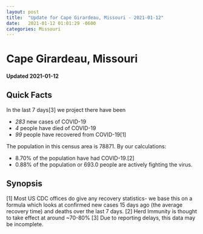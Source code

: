 ```yaml
---
layout: post
title:  "Update for Cape Girardeau, Missouri - 2021-01-12"
date:   2021-01-12 01:01:29 -0600
categories: Missouri
---
```


# Cape Girardeau, Missouri
#### Updated 2021-01-12

## Quick Facts

In the last 7 days[3] we project there have been
- *283* new cases of COVID-19
- *4* people have died of COVID-19
- *99* people have recovered from COVID-19[1]

The population in this census area is 78871. By our calculations:
- 8.70% of the population have had COVID-19.[2]
- 0.88% of the population or 693.0 people are actively fighting the virus.

## Synopsis




[1] Most US CDC offices do give any recovery statistics- we base this on a formula which looks at confirmed new cases
15 days ago (the average recovery time) and deaths over the last 7 days.
[2] Herd Immunity is thought to take effect at around ~70-80%
[3] Due to reporting delays, this data may be incomplete. 
    